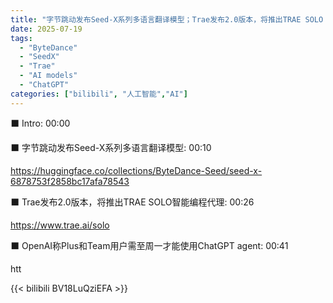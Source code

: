 ```yaml
---
title: "字节跳动发布Seed-X系列多语言翻译模型；Trae发布2.0版本，将推出TRAE SOLO【AI 早报 2025-07-19】"
date: 2025-07-19
tags:
  - "ByteDance"
  - "SeedX"
  - "Trae"
  - "AI models"
  - "ChatGPT"
categories: ["bilibili", "人工智能","AI"]
---
```


⬛️ Intro: 00:00

⬛️ 字节跳动发布Seed-X系列多语言翻译模型: 00:10

https://huggingface.co/collections/ByteDance-Seed/seed-x-6878753f2858bc17afa78543

⬛️ Trae发布2.0版本，将推出TRAE SOLO智能编程代理: 00:26

https://www.trae.ai/solo

⬛️ OpenAI称Plus和Team用户需至周一才能使用ChatGPT agent: 00:41

htt

{{< bilibili BV18LuQziEFA >}}